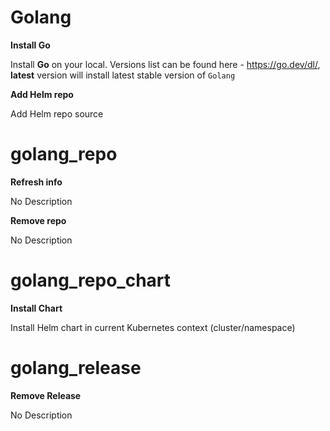 # Golang

**Install Go**

Install **Go** on your local. Versions list can be found here - https://go.dev/dl/, **latest** version will install latest stable version of `Golang`




**Add Helm repo**

Add Helm repo source




# golang_repo

**Refresh info**

No Description



**Remove repo**

No Description



# golang_repo_chart

**Install Chart**

Install Helm chart in current Kubernetes context (cluster/namespace)



# golang_release

**Remove Release**

No Description



